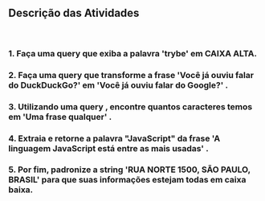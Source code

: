 ## Descrição das Atividades
<br>

### 1. Faça uma query que exiba a palavra 'trybe' em CAIXA ALTA.
### 2. Faça uma query que transforme a frase 'Você já ouviu falar do DuckDuckGo?' em 'Você já ouviu falar do Google?' .
### 3. Utilizando uma query , encontre quantos caracteres temos em 'Uma frase qualquer' .
### 4. Extraia e retorne a palavra "JavaScript" da frase 'A linguagem JavaScript está entre as mais usadas' .
### 5. Por fim, padronize a string 'RUA NORTE 1500, SÃO PAULO, BRASIL' para que suas informações estejam todas em caixa baixa.
